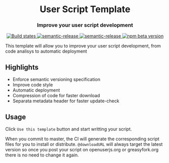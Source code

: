 <h1 align="center" style="border-bottom:none;">User Script Template</h1>
<h3 align="center">Improve your user script development</h3>
<p align="center">
  <a href="https://github.com/semantic-release/semantic-release/actions?query=workflow%3ATest+branch%3Amaster">
    <img alt="Build states" src="https://github.com/semantic-release/semantic-release/workflows/Test/badge.svg">
  </a>
  <a href="#badge">
    <img alt="semantic-release" src="https://img.shields.io/badge/%20%20%F0%9F%93%A6%F0%9F%9A%80-semantic--release-e10079.svg">
  </a>
    <a href="#badge">
    <img alt="semantic-release" src="https://img.shields.io/github/license/MrMarble/userscript-template
">
  </a>
    <a href="https://www.npmjs.com/package/semantic-release">
    <img alt="npm beta version" src="https://img.shields.io/github/package-json/v/MrMarble/userscript-template">
  </a>
</p>

This template will allow you to improve your user script development, from code analisys to automatic deployment

## Highlights

- Enforce semantic versioning specification
- Improve code style
- Automatic deployment
- Compression of code for faster download
- Separata metadata header for faster update-check

## Usage

Click `Use this template` button and start writting your script.

When you commit to master, the CI will generate the corresponding script files for you to install or distribute. `@downloadURL` will always target the latest version so once you post your script on openuserjs.org or greasyfork.org there is no need to change it again.
